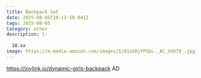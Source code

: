 ```yaml
---
title: Backpack Set
date: 2025-08-05T10:13:50.041Z
tags: 2025-08-05
Category: other
description: |-
  
  18.xx
image: https://m.media-amazon.com/images/I/81aSBjYPSbL._AC_SX679_.jpg
---
```

https://joylink.io/dynamic-girls-backpack
AD